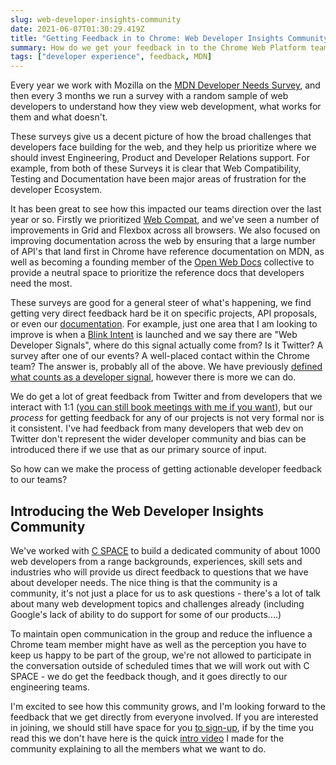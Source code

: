 ```yaml
---
slug: web-developer-insights-community
date: 2021-06-07T01:30:29.419Z
title: "Getting Feedback in to Chrome: Web Developer Insights Community"
summary: How do we get your feedback in to the Chrome Web Platform team?
tags: ["developer experience", feedback, MDN]
---
```


Every year we work with Mozilla on the [MDN Developer Needs Survey](https://insights.developer.mozilla.org/), and then every 3 months we run a survey with a random sample of web developers to understand how they view web development, what works for them and what doesn't.

These surveys give us a decent picture of how the broad challenges that developers face building for the web, and they help us prioritize where we should invest Engineering, Product and Developer Relations support. For example, from both of these Surveys it is clear that Web Compatibility, Testing and Documentation have been major areas of frustration for the developer Ecosystem.

It has been great to see how this impacted our teams direction over the last year or so. Firstly we prioritized [Web Compat](https://web.dev/compat2021/), and we've seen a number of improvements in Grid and Flexbox across all browsers. We also focused on improving documentation across the web by ensuring that a large number of API's that land first in Chrome have reference documentation on MDN, as well as becoming a founding member of the [Open Web Docs](https://opencollective.com/open-web-docs) collective to provide a neutral space to prioritize the reference docs that developers need the most.

These surveys are good for a general steer of what's happening, we find getting very direct feedback hard  be it on specific projects, API proposals, or even our [documentation](https://web.dev/). For example, just one area that I am looking to improve is when a [Blink Intent](https://blog.chromium.org/2019/11/intent-to-explain-demystifying-blink.html) is launched and we say there are "Web Developer Signals", where do this signal actually come from? Is it Twitter? A survey after one of our events? A well-placed contact within the Chrome team? The answer is, probably all of the above. We have previously [defined what counts as a developer signal](https://goo.gle/developer-signals), however there is more we can do.

We do get a lot of great feedback from Twitter and from developers that we interact with 1:1 ([you can still book meetings with me if you want](https://paul.kinlan.me/helping-you-book-a-meeting/)), but our *process* for getting feedback for any of our projects is not very formal nor is it consistent. I've had feedback from many developers that web dev on Twitter don't represent the wider developer community and bias can be introduced there if we use that as our primary source of input.

So how can we make the process of getting actionable developer feedback to our teams?

## Introducing the Web Developer Insights Community

We've worked with [C SPACE](https://cspace.com/) to build a dedicated community of about 1000 web developers from a range backgrounds, experiences, skill sets and industries who will provide us direct feedback to questions that we have about developer needs. The nice thing is that the community is a community, it's not just a place for us to ask questions - there's a lot of talk about many web development topics and challenges already (including Google's lack of ability to do support for some of our products....)

To maintain open communication in the group and reduce the influence a Chrome team member might have as well as the perception you have to keep us happy to be part of the group, we're not allowed to participate in the conversation outside of scheduled times that we will work out with C SPACE - we do get the feedback though, and it goes directly to our engineering teams.

I'm excited to see how this community grows, and I'm looking forward to the feedback that we get directly from everyone involved. If you are interested in joining, we should still have space for you [to sign-up](https://www.brandinvitation.com/wix/p3474224.aspx?said=QWERD5A&pcid=CLCS&aud=na&cid=na&enpt=lp&lang=9&l=9&udv=wdb), if by the time you read this we don't have here is the quick [intro video](https://youtu.be/h9Tp5XNWxYk) I made for the community explaining to all the members what we want to do.
